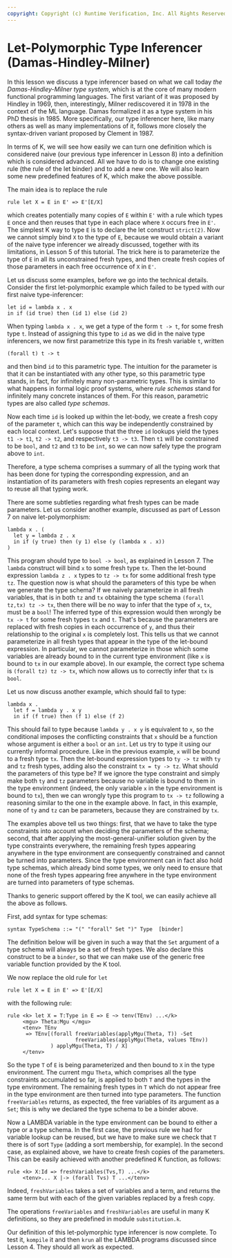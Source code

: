 ```yaml
---
copyright: Copyright (c) Runtime Verification, Inc. All Rights Reserved.
---
```


# Let-Polymorphic Type Inferencer (Damas-Hindley-Milner)

In this lesson we discuss a type inferencer based on what we call today
_the Damas-Hindley-Milner type system_, which is at the core of many
modern functional programming languages. The first variant of it was
proposed by Hindley in 1969, then, interestingly, Milner rediscovered
it in 1978 in the context of the ML language. Damas formalized it as
a type system in his PhD thesis in 1985. More specifically, our type
inferencer here, like many others as well as many implementations of
it, follows more closely the syntax-driven variant proposed by Clement
in 1987.

In terms of K, we will see how easily we can turn one definition which
is considered naive (our previous type inferencer in Lesson 8) into a
definition which is considered advanced. All we have to do is to
change one existing rule (the rule of the let binder) and to add a new
one. We will also learn some new predefined features of K, which make
the above possible.

The main idea is to replace the rule

    rule let X = E in E' => E'[E/X]

which creates potentially many copies of `E` within `E'` with a rule
which types `E` once and then reuses that type in each place where `X`
occurs free in `E'`. The simplest K way to type `E` is to declare the
let construct `strict(2)`. Now we cannot simply bind `X` to the type
of `E`, because we would obtain a variant of the naive type inferencer
we already discussed, together with its limitations, in Lesson 5 of this
tutorial. The trick here is to parameterize the type of `E` in all its
unconstrained fresh types, and then create fresh copies of those
parameters in each free occurrence of `X` in `E'`.

Let us discuss some examples, before we go into the technical details.
Consider the first let-polymorphic example which failed to be typed
with our first naive type-inferencer:

    let id = lambda x . x
    in if (id true) then (id 1) else (id 2)

When typing `lambda x . x`, we get a type of the form `t -> t`, for some
fresh type `t`. Instead of assigning this type to `id` as we did in the
naive type inferencers, we now first parametrize this type in its
fresh variable `t`, written

    (forall t) t -> t

and then bind `id` to this parametric type. The intuition for the
parameter is that it can be instantiated with any other type, so this
parametric type stands, in fact, for infinitely many non-parametric
types. This is similar to what happens in formal logic proof systems,
where _rule schemas_ stand for infinitely many concrete instances of
them. For this reason, parametric types are also called _type schemas_.

Now each time `id` is looked up within the let-body, we create a fresh
copy of the parameter `t`, which can this way be independently
constrained by each local context. Let's suppose that the three `id`
lookups yield the types `t1 -> t1`, `t2 -> t2`, and respectively `t3 -> t3`.
Then `t1` will be constrained to be `bool`, and `t2` and `t3` to be `int`,
so we can now safely type the program above to `int`.

Therefore, a type schema comprises a summary of all the typing work
that has been done for typing the corresponding expression, and an
instantiation of its parameters with fresh copies represents an
elegant way to reuse all that typing work.

There are some subtleties regarding what fresh types can be made
parameters. Let us consider another example, discussed as part of
Lesson 7 on naive let-polymorphism:

    lambda x . (
      let y = lambda z . x
      in if (y true) then (y 1) else (y (lambda x . x))
    )

This program should type to `bool -> bool`, as explained in Lesson 7.
The `lambda` construct will bind `x` to some fresh type `tx`. Then the
let-bound expression `lambda z . x` types to `tz -> tx` for some
additional fresh type `tz`. The question now is what should the
parameters of this type be when we generate the type schema? If we
naively parameterize in all fresh variables, that is in both `tz` and
`tx` obtaining the type schema `(forall tz,tx) tz -> tx`, then there will
be no way to infer that the type of `x`, `tx`, must be a `bool`! The
inferred type of this expression would then wrongly be `tx -> t` for
some fresh types `tx` and `t`. That's because the parameters are replaced
with fresh copies in each occurrence of `y`, and thus their relationship
to the original `x` is completely lost. This tells us that we cannot
parameterize in all fresh types that appear in the type of the
let-bound expression. In particular, we cannot parameterize in those
which some variables are already bound to in the current type
environment (like `x` is bound to `tx` in our example above).
In our example, the correct type schema is `(forall tz) tz -> tx`,
which now allows us to correctly infer that `tx` is `bool`.

Let us now discuss another example, which should fail to type:

    lambda x .
      let f = lambda y . x y
      in if (f true) then (f 1) else (f 2)

This should fail to type because `lambda y . x y` is equivalent to `x`,
so the conditional imposes the conflicting constraints that `x` should be
a function whose argument is either a `bool` or an `int`. Let us try to
type it using our currently informal procedure. Like in the previous
example, `x` will be bound to a fresh type `tx`. Then the let-bound
expression types to `ty -> tz` with `ty` and `tz` fresh types, adding also
the constraint `tx = ty -> tz`. What should the parameters of this type
be? If we ignore the type constraint and simply make both `ty` and `tz`
parameters because no variable is bound to them in the type
environment (indeed, the only variable `x` in the type environment is
bound to `tx`), then we can wrongly type this program to `tx -> tz`
following a reasoning similar to the one in the example above.
In fact, in this example, none of `ty` and `tz` can be parameters, because
they are constrained by `tx`.

The examples above tell us two things: first, that we have to take the
type constraints into account when deciding the parameters of the
schema; second, that after applying the most-general-unifier solution
given by the type constraints everywhere, the remaining fresh types
appearing anywhere in the type environment are consequently constrained
and cannot be turned into parameters. Since the type environment can in
fact also hold type schemas, which already bind some types, we only need
to ensure that none of the fresh types appearing free anywhere in the
type environment are turned into parameters of type schemas.

Thanks to generic support offered by the K tool, we can easily achieve
all the above as follows.

First, add syntax for type schemas:

    syntax TypeSchema ::= "(" "forall" Set ")" Type  [binder]

The definition below will be given in such a way that the `Set` argument
of a type schema will always be a set of fresh types. We also declare
this construct to be a `binder`, so that we can make use of the generic
free variable function provided by the K tool.

We now replace the old rule for `let`

    rule let X = E in E' => E'[E/X]

with the following rule:

    rule <k> let X = T:Type in E => E ~> tenv(TEnv) ...</k>
         <mgu> Theta:Mgu </mgu>
         <tenv> TEnv
          => TEnv[(forall freeVariables(applyMgu(Theta, T)) -Set
                          freeVariables(applyMgu(Theta, values TEnv))
                  ) applyMgu(Theta, T) / X]
         </tenv>

So the type `T` of `E` is being parameterized and then bound to `X` in the
type environment. The current mgu `Theta`, which comprises all the type
constraints accumulated so far, is applied to both `T` and the types in
the type environment. The remaining fresh types in `T` which do not
appear free in the type environment are then turned into type parameters.
The function `freeVariables` returns, as expected, the free variables of
its argument as a `Set`; this is why we declared the type schema to be a
binder above.

Now a LAMBDA variable in the type environment can be bound to either a
type or a type schema. In the first case, the previous rule we had
for variable lookup can be reused, but we have to make sure we check
that `T` there is of sort `Type` (adding a sort membership, for example).
In the second case, as explained above, we have to create fresh copies
of the parameters. This can be easily achieved with another
predefined K function, as follows:

    rule <k> X:Id => freshVariables(Tvs,T) ...</k>
         <tenv>... X |-> (forall Tvs) T ...</tenv>

Indeed, `freshVariables` takes a set of variables and a term, and returns the
same term but with each of the given variables replaced by a fresh copy.

The operations `freeVariables` and `freshVariables` are useful in many K
definitions, so they are predefined in module `substitution.k`.

Our definition of this let-polymorphic type inferencer is now
complete. To test it, `kompile` it and then `krun` all the LAMBDA
programs discussed since Lesson 4. They should all work as expected.
